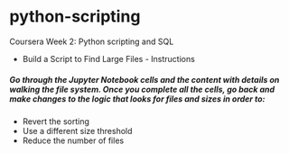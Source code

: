 # python-scripting
Coursera Week 2: Python scripting and SQL

* Build a Script to Find Large Files - Instructions
##### Go through the Jupyter Notebook cells and the content with details on walking the file system. Once you complete all the cells, go back and make changes to the logic that looks for files and sizes in order to:

* Revert the sorting
* Use a different size threshold
* Reduce the number of files
